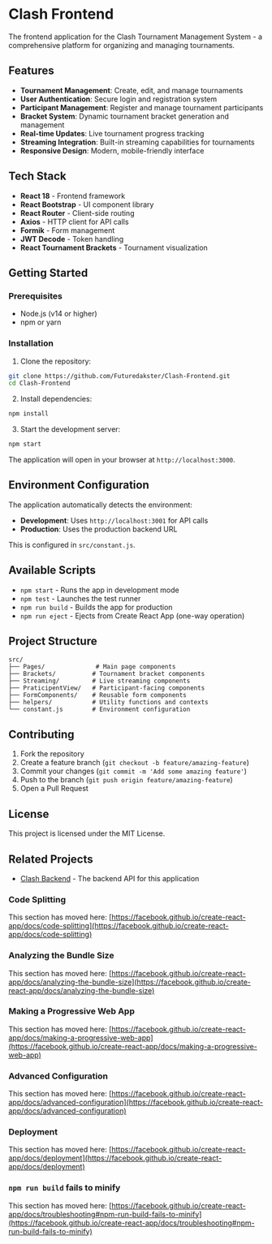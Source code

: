 # Clash Frontend

The frontend application for the Clash Tournament Management System - a comprehensive platform for organizing and managing tournaments.

## Features

- **Tournament Management**: Create, edit, and manage tournaments
- **User Authentication**: Secure login and registration system
- **Participant Management**: Register and manage tournament participants
- **Bracket System**: Dynamic tournament bracket generation and management
- **Real-time Updates**: Live tournament progress tracking
- **Streaming Integration**: Built-in streaming capabilities for tournaments
- **Responsive Design**: Modern, mobile-friendly interface

## Tech Stack

- **React 18** - Frontend framework
- **React Bootstrap** - UI component library
- **React Router** - Client-side routing
- **Axios** - HTTP client for API calls
- **Formik** - Form management
- **JWT Decode** - Token handling
- **React Tournament Brackets** - Tournament visualization

## Getting Started

### Prerequisites

- Node.js (v14 or higher)
- npm or yarn

### Installation

1. Clone the repository:
```bash
git clone https://github.com/Futuredakster/Clash-Frontend.git
cd Clash-Frontend
```

2. Install dependencies:
```bash
npm install
```

3. Start the development server:
```bash
npm start
```

The application will open in your browser at `http://localhost:3000`.

## Environment Configuration

The application automatically detects the environment:
- **Development**: Uses `http://localhost:3001` for API calls
- **Production**: Uses the production backend URL

This is configured in `src/constant.js`.

## Available Scripts

- `npm start` - Runs the app in development mode
- `npm test` - Launches the test runner
- `npm run build` - Builds the app for production
- `npm run eject` - Ejects from Create React App (one-way operation)

## Project Structure

```
src/
├── Pages/              # Main page components
├── Brackets/          # Tournament bracket components
├── Streaming/         # Live streaming components
├── PraticipentView/   # Participant-facing components
├── FormComponents/    # Reusable form components
├── helpers/           # Utility functions and contexts
└── constant.js        # Environment configuration
```

## Contributing

1. Fork the repository
2. Create a feature branch (`git checkout -b feature/amazing-feature`)
3. Commit your changes (`git commit -m 'Add some amazing feature'`)
4. Push to the branch (`git push origin feature/amazing-feature`)
5. Open a Pull Request

## License

This project is licensed under the MIT License.

## Related Projects

- [Clash Backend](https://github.com/Futuredakster/Clash-Backend) - The backend API for this application

### Code Splitting

This section has moved here: [https://facebook.github.io/create-react-app/docs/code-splitting](https://facebook.github.io/create-react-app/docs/code-splitting)

### Analyzing the Bundle Size

This section has moved here: [https://facebook.github.io/create-react-app/docs/analyzing-the-bundle-size](https://facebook.github.io/create-react-app/docs/analyzing-the-bundle-size)

### Making a Progressive Web App

This section has moved here: [https://facebook.github.io/create-react-app/docs/making-a-progressive-web-app](https://facebook.github.io/create-react-app/docs/making-a-progressive-web-app)

### Advanced Configuration

This section has moved here: [https://facebook.github.io/create-react-app/docs/advanced-configuration](https://facebook.github.io/create-react-app/docs/advanced-configuration)

### Deployment

This section has moved here: [https://facebook.github.io/create-react-app/docs/deployment](https://facebook.github.io/create-react-app/docs/deployment)

### `npm run build` fails to minify

This section has moved here: [https://facebook.github.io/create-react-app/docs/troubleshooting#npm-run-build-fails-to-minify](https://facebook.github.io/create-react-app/docs/troubleshooting#npm-run-build-fails-to-minify)
